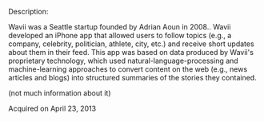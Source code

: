 Description:

Wavii was a Seattle startup founded by Adrian Aoun in 2008.. Wavii developed an iPhone app that allowed users to follow topics (e.g., a company, celebrity, politician, athlete, city, etc.) and receive short updates about them in their feed. This app was based on data produced by Wavii's proprietary technology, which used natural-language-processing and machine-learning approaches to convert content on the web (e.g., news articles and blogs) into structured summaries of the stories they contained.

(not much information about it)

Acquired on April 23, 2013